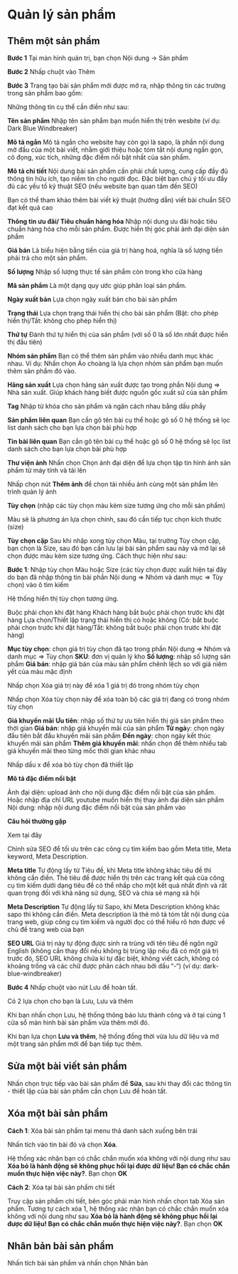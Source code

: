 # Quản lý sản phẩm

## Thêm một sản phẩm

**Bước 1** Tại màn hình quản trị, bạn chọn Nội dung -> Sản phẩm

**Bước 2** Nhấp chuột vào Thêm

**Bước 3** Trang tạo bài sản phẩm mới được mở ra, nhập thông tin các trường trong sản phẩm bao gồm:

Những thông tin cụ thể cần điền như sau:

**Tên sản phẩm** Nhập tên sản phẩm bạn muốn hiển thị trên wesbite (ví dụ: Dark Blue Windbreaker)

**Mô tả ngắn** Mô tả ngắn cho website hay còn gọi là sapo, là phần nội dung mở đầu của một bài viết, nhằm giới thiệu hoặc tóm tắt nội dung ngắn gọn, cô đọng, xúc tích, những đặc điểm nổi bật nhất của sản phẩm.

**Mô tả chi tiết** Nội dung bài sản phẩm cần phải chất lượng, cung cấp đầy đủ thông tin hữu ích, tạo niềm tin cho người đọc. Đặc biệt bạn chú ý tối ưu đầy đủ các yếu tố kỹ thuật SEO (nếu website bạn quan tâm đến SEO)

Bạn có thể tham khảo thêm bài viết kỹ thuật (hướng dẫn) viết bài chuẩn SEO đạt kết quả cao

**Thông tin ưu đãi/ Tiêu chuẩn hàng hóa** Nhập nội dung ưu đãi hoặc tiêu chuẩn hàng hóa cho mỗi sản phẩm. Được hiển thị góc phải ảnh đại diện sản phẩm

**Giá bán** Là biểu hiện bằng tiền của giá trị hàng hoá, nghĩa là số lượng tiền phải trả cho một sản phẩm.

**Số lượng** Nhập số lượng thực tế sản phẩm còn trong kho cửa hàng

**Mã sản phẩm** Là một dạng quy ước giúp phân loại sản phẩm.

**Ngày xuất bản** Lựa chọn ngày xuất bản cho bài sản phẩm

**Trạng thái** Lựa chọn trạng thái hiển thị cho bài sản phẩm (Bật: cho phép hiển thị/Tắt: không cho phép hiển thị)

**Thứ tự** Đánh thứ tự hiển thị của sản phẩm (với số 0 là số lớn nhất được hiển thị đầu tiên)

**Nhóm sản phẩm** Bạn có thể thêm sản phẩm vào nhiều danh mục khác nhau. Ví dụ: Nhấn chọn Áo choàng là lựa chọn nhóm sản phẩm bạn muốn thêm sản phẩm đó vào.

**Hãng sản xuất** Lựa chọn hãng sản xuất được tạo trong phần Nội dung => Nhà sản xuất. Giúp khách hàng biết được nguồn gốc xuất sứ của sản phẩm

**Tag** Nhập từ khóa cho sản phẩm và ngăn cách nhau bằng dấu phẩy

**Sản phẩm liên quan** Bạn cần gõ tên bài cụ thể hoặc gõ số 0 hệ thống sẽ lọc list danh sách cho bạn lựa chọn bài phù hợp

**Tin bài liên quan** Bạn cần gõ tên bài cụ thể hoặc gõ số 0 hệ thống sẽ lọc list danh sách cho bạn lựa chọn bài phù hợp

**Thư viện ảnh** Nhấn chọn Chọn ảnh đại diện để lựa chọn tập tin hình ảnh sản phẩm từ máy tính và tải lên

Nhấp chọn nút **Thêm ảnh** để chọn tải nhiều ảnh cùng một sản phẩm lên trình quản lý ảnh

**Tùy chọn** (nhập các tùy chọn màu kèm size tương ứng cho mỗi sản phẩm)

Màu sẽ là phương án lựa chọn chính, sau đó cần tiếp tục chọn kích thước (size)

**Tùy chọn cặp** Sau khi nhập xong tùy chọn Màu, tại trường Tùy chọn cặp, bạn chọn là Size, sau đó bạn cần lưu lại bài sản phẩm sau này và mở lại sẽ chọn được màu kèm size tương ứng. Cách thực hiện như sau:

**Bước 1**: Nhập tùy chọn Màu hoặc Size (các tùy chọn được xuất hiện tại đây do bạn đã nhập thông tin bài phần Nội dung => Nhóm và danh mục => Tùy chọn) vào ô tìm kiếm

Hệ thống hiển thị tùy chọn tương ứng.

Buộc phải chọn khi đặt hàng Khách hàng bắt buộc phải chọn trước khi đặt hàng Lựa chọn/Thiết lập trạng thái hiển thị có hoặc không (Có: bắt buộc phải chọn trước khi đặt hàng/Tắt: không bắt buộc phải chọn trước khi đặt hàng)

**Mục tùy chọn**: chọn giá trị tùy chọn đã tạo trong phần Nội dung => Nhóm và danh mục => Tùy chọn
**SKU**: đơn vị quản lý kho
**Số lượng**: nhập số lượng sản phẩm
**Giá bán**: nhập giá bán của màu sản phẩm chênh lệch so với giá niêm yết của màu mặc định

Nhấp chọn Xóa giá trị này để xóa 1 giá trị đó trong nhóm tùy chọn

Nhấp chọn Xóa tùy chọn này để xóa toàn bộ các giá trị đang có trong nhóm tùy chọn

**Giá khuyến mãi**
**Ưu tiên**: nhập số thứ tự ưu tiên hiển thị giá sản phẩm theo thời gian
**Giá bán**: nhập giá khuyến mãi của sản phẩm
**Từ ngà**y: chọn ngày đầu tiên bắt đầu khuyến mãi sản phẩm
**Đến ngày**: chọn ngày kết thúc khuyến mãi sản phẩm
**Thêm giá khuyến mãi**: nhấn chọn để thêm nhiều tab giá khuyến mãi theo từng mốc thời gian khác nhau

Nhấp dấu x để xóa bỏ tùy chọn đã thiết lập

**Mô tả đặc điểm nổi bật**

Ảnh đại diện: upload ảnh cho nội dung đặc điểm nổi bật của sản phẩm. Hoặc nhập địa chỉ URL youtube muốn hiển thị thay ảnh đại diện sản phẩm
Nội dung: nhập nội dung đặc điểm nổi bật của sản phẩm vào

**Câu hỏi thường gặp**

Xem tại đây

Chỉnh sửa SEO để tối ưu trên các công cụ tìm kiếm bao gồm Meta title, Meta keyword, Meta Description.

**Meta title** Tự động lấy từ Tiêu đề, khi Meta title không khác tiêu đề thì không cần điền. Thẻ tiêu đề được hiển thị trên các trang kết quả của công cụ tìm kiếm dưới dạng tiêu đề có thể nhấp cho một kết quả nhất định và rất quan trọng đối với khả năng sử dụng, SEO và chia sẻ mạng xã hội

**Meta Description** Tự động lấy từ Sapo, khi Meta Description không khác sapo thì không cần điền. Meta description là thẻ mô tả tóm tắt nội dung của trang web, giúp công cụ tìm kiếm và người đọc có thể hiểu rõ hơn được về chủ đề trang web của bạn

**SEO URL** Giá trị này tự động được sinh ra trùng với tên tiêu đề ngôn ngữ English (không cần thay đổi nếu không bị trùng lặp nếu đã có một giá trị trước đó, SEO URL không chứa kí tự đặc biệt, không viết cách, không có khoảng trống và các chữ được phân cách nhau bởi dấu “-“) (ví dụ: dark-blue-windbreaker)

**Bước 4** Nhấp chuột vào nút Lưu để hoàn tất.

Có 2 lựa chọn cho bạn là Lưu, Lưu và thêm

Khi bạn nhấn chọn Lưu, hệ thống thông báo lưu thành công và ở tại cùng 1 cửa sổ màn hình bài sản phẩm vừa thêm mới đó.

Khi bạn lựa chọn **Lưu và thêm**, hệ thống đồng thời vừa lưu dữ liệu và mở một trang sản phẩm mới để bạn tiếp tục thêm.

## Sửa một bài viết sản phẩm

Nhấn chọn trực tiếp vào bài sản phẩm để **Sửa**, sau khi thay đổi các thông tin - thiết lập của bài sản phẩm cần chọn Lưu để hoàn tất.

## Xóa một bài sản phẩm

**Cách 1**: Xóa bài sản phẩm tại menu thả danh sách xuống bên trái

Nhấn tích vào tin bài đó và chọn **Xóa**.

Hệ thống xác nhận bạn có chắc chắn muốn xóa không với nội dung như sau **Xóa bỏ là hành động sẽ không phục hồi lại được dữ liệu! Bạn có chắc chắn muốn thực hiện việc này?**. Bạn chọn **OK**

**Cách 2**: Xóa tại bài sản phẩm chi tiết

Truy cập sản phẩm chi tiết, bên góc phải màn hình nhấn chọn tab Xóa sản phẩm. Tương tự cách xóa 1, hệ thống xác nhận bạn có chắc chắn muốn xóa không với nội dung như sau **Xóa bỏ là hành động sẽ không phục hồi lại được dữ liệu! Bạn có chắc chắn muốn thực hiện việc này?**. Bạn chọn **OK**

## Nhân bản bài sản phẩm

Nhấn tích bài sản phẩm và nhấn chọn Nhân bản